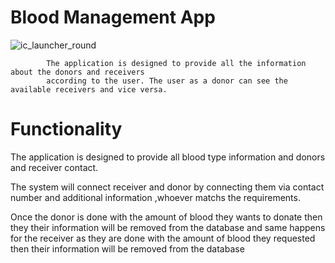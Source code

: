 
# Blood Management App


![ic_launcher_round](https://user-images.githubusercontent.com/69351460/136688423-a68be05c-c310-4fcd-9681-db86ef5f6b4c.png) 
            
            The application is designed to provide all the information about the donors and receivers 
            according to the user. The user as a donor can see the available receivers and vice versa.

       

# Functionality
  
  The application is designed to provide all blood type information and donors and receiver  contact. 

  The system will connect receiver and donor by connecting them via  contact number and additional information ,whoever  matchs the requirements.

Once the donor is done with the amount of blood they wants to donate then they their information will be removed from the database and same happens for the receiver as they are done with the amount of blood they requested then their information will be removed from the database

